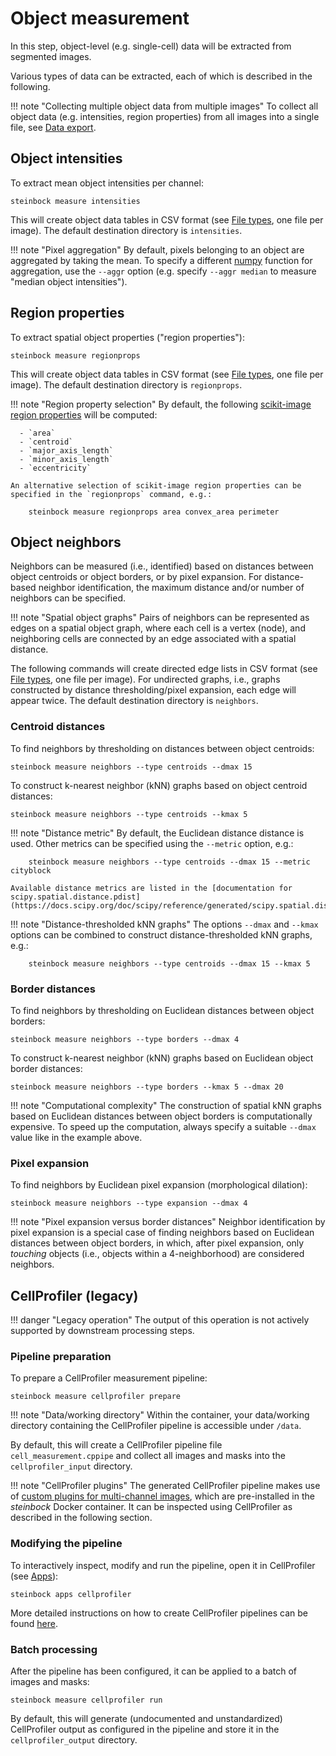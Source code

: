 # Object measurement

In this step, object-level (e.g. single-cell) data will be extracted from segmented images.

Various types of data can be extracted, each of which is described in the following.

!!! note "Collecting multiple object data from multiple images"
    To collect all object data (e.g. intensities, region properties) from all images into a single file, see [Data export](export.md#object-data).

## Object intensities

To extract mean object intensities per channel:

    steinbock measure intensities

This will create object data tables in CSV format (see [File types](../specs/file-types.md#object-data), one file per image). The default destination directory is `intensities`.

!!! note "Pixel aggregation"
    By default, pixels belonging to an object are aggregated by taking the mean. To specify a different [numpy](https://numpy.org) function for aggregation, use the `--aggr` option (e.g. specify `--aggr median` to measure "median object intensities").

## Region properties

To extract spatial object properties ("region properties"):

    steinbock measure regionprops

This will create object data tables in CSV format (see [File types](../specs/file-types.md#object-data), one file per image). The default destination directory is `regionprops`.

!!! note "Region property selection"
    By default, the following [scikit-image region properties](https://scikit-image.org/docs/dev/api/skimage.measure.html#skimage.measure.regionprops) will be computed:

      - `area`
      - `centroid`
      - `major_axis_length`
      - `minor_axis_length`
      - `eccentricity`

    An alternative selection of scikit-image region properties can be specified in the `regionprops` command, e.g.:

        steinbock measure regionprops area convex_area perimeter

## Object neighbors

Neighbors can be measured (i.e., identified) based on distances between object centroids or object borders, or by pixel expansion. For distance-based neighbor identification, the maximum distance and/or number of neighbors can be specified.

!!! note "Spatial object graphs"
    Pairs of neighbors can be represented as edges on a spatial object graph, where each cell is a vertex (node), and neighboring cells are connected by an edge associated with a spatial distance.

The following commands will create directed edge lists in CSV format (see [File types](../specs/file-types.md#object-neighbors), one file per image). For undirected graphs, i.e., graphs constructed by distance thresholding/pixel expansion, each edge will appear twice. The default destination directory is `neighbors`.

### Centroid distances

To find neighbors by thresholding on distances between object centroids:

    steinbock measure neighbors --type centroids --dmax 15

To construct k-nearest neighbor (kNN) graphs based on object centroid distances:

    steinbock measure neighbors --type centroids --kmax 5

!!! note "Distance metric"
    By default, the Euclidean distance distance is used. Other metrics can be specified using the `--metric` option, e.g.:

        steinbock measure neighbors --type centroids --dmax 15 --metric cityblock

    Available distance metrics are listed in the [documentation for scipy.spatial.distance.pdist](https://docs.scipy.org/doc/scipy/reference/generated/scipy.spatial.distance.pdist.html).

!!! note "Distance-thresholded kNN graphs"
    The options `--dmax` and `--kmax` options can be combined to construct distance-thresholded kNN graphs, e.g.:
    
        steinbock measure neighbors --type centroids --dmax 15 --kmax 5

### Border distances

To find neighbors by thresholding on Euclidean distances between object borders:

    steinbock measure neighbors --type borders --dmax 4

To construct k-nearest neighbor (kNN) graphs based on Euclidean object border distances:

    steinbock measure neighbors --type borders --kmax 5 --dmax 20

!!! note "Computational complexity"
    The construction of spatial kNN graphs based on Euclidean distances between object borders is computationally expensive. To speed up the computation, always specify a suitable `--dmax` value like in the example above.

### Pixel expansion

To find neighbors by Euclidean pixel expansion (morphological dilation):

    steinbock measure neighbors --type expansion --dmax 4

!!! note "Pixel expansion versus border distances"
    Neighbor identification by pixel expansion is a special case of finding neighbors based on Euclidean distances between object borders, in which, after pixel expansion, only *touching* objects (i.e., objects within a 4-neighborhood) are considered neighbors.

## CellProfiler (legacy)

!!! danger "Legacy operation"
    The output of this operation is not actively supported by downstream processing steps.

### Pipeline preparation

To prepare a CellProfiler measurement pipeline:

    steinbock measure cellprofiler prepare

!!! note "Data/working directory"
    Within the container, your data/working directory containing the CellProfiler pipeline is accessible under `/data`.

By default, this will create a CellProfiler pipeline file `cell_measurement.cppipe` and collect all images and masks into the `cellprofiler_input` directory.

!!! note "CellProfiler plugins"
    The generated CellProfiler pipeline makes use of [custom plugins for multi-channel images](https://github.com/BodenmillerGroup/ImcPluginsCP), which are pre-installed in the *steinbock* Docker container. It can be inspected using CellProfiler as described in the following section.

### Modifying the pipeline

To interactively inspect, modify and run the pipeline, open it in CellProfiler (see [Apps](apps.md#cellprofiler)):

    steinbock apps cellprofiler

More detailed instructions on how to create CellProfiler pipelines can be found [here](https://cellprofiler-manual.s3.amazonaws.com/CellProfiler-4.1.3/help/pipelines_building.html).

### Batch processing

After the pipeline has been configured, it can be applied to a batch of images and masks:

    steinbock measure cellprofiler run

By default, this will generate (undocumented and unstandardized) CellProfiler output as configured in the pipeline and store it in the `cellprofiler_output` directory.
